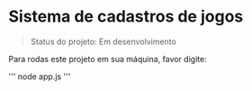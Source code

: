 <h1>Sistema de cadastros de jogos</h1>

>Status do projeto: Em desenvolvimento

Para rodas este projeto em sua máquina, favor digite:

'''
node app.js
'''
